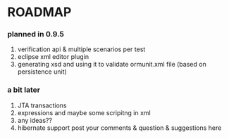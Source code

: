 # ROADMAP #
### planned in 0.9.5 ###
  1. verification api & multiple scenarios per test
  1. eclipse xml editor plugin
  1. generating xsd and using it to validate ormunit.xml file (based on persistence unit)
### a bit later ###
  1. JTA transactions
  1. expressions and maybe some scripitng in xml
  1. any ideas??
  1. hibernate support
post  your comments & question & suggestions here